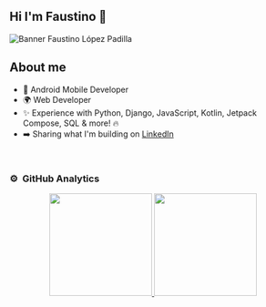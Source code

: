 ## Hi I'm Faustino 👋

![Banner Faustino López Padilla](https://github.com/user-attachments/assets/06214834-2918-4c40-a6ca-8b8ba8bbe5fc)

## About me
- 📲 Android Mobile Developer
- 🌍 Web Developer
- ✨ Experience with Python, Django, JavaScript, Kotlin, Jetpack Compose, SQL & more! 🔥
- ➡️ Sharing what I'm building on [LinkedIn](www.linkedin.com/in/faustino-evenor-lópez-padilla-71a5191b6)
<br>

### ⚙️ &nbsp;GitHub Analytics

<p align="center">
<a href="https://github.com/ArisGuimera">
  <img height="180em" src="https://github-readme-stats-eight-theta.vercel.app/api?username=geekyBoogiepop&show_icons=true&theme=algolia&include_all_commits=true&count_private=true"/>
  <img height="180em" src="https://github-readme-stats-eight-theta.vercel.app/api/top-langs/?username=geekyBoogiepop&layout=compact&langs_count=8&theme=algolia"/>
</a>
</p>
